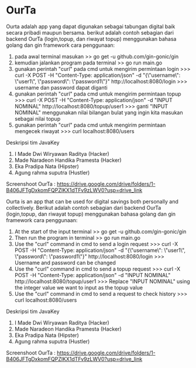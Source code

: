 # OurTa

Ourta adalah app yang dapat digunakan sebagai tabungan digital baik secara pribadi maupun bersama.
berikut adalah contoh sebagian dari backend OurTa (login,topup, dan riwayat topup) menggunakan bahasa golang dan gin framework
cara penggunaan:
1. pada awal terminal masukan >>
   go get -u github.com/gin-gonic/gin
2. kemudian jalankan program pada terminal >>
   go run main.go
3. gunakan perintah "curl" pada cmd untuk mengirim permintaan login >>>
   curl -X POST -H "Content-Type: application/json" -d "{\\"username\\": \\"user1\\", \\"password\\": \\"password1\\"}" http://localhost:8080/login >>>
   username dan password dapat diganti
4. gunakan perintah "curl" pada cmd untuk mengirim permintaan topup >>>
   curl -X POST -H "Content-Type: application/json" -d "INPUT NOMINAL" http://localhost:8080/topup/user1 >>>
   ganti "INPUT NOMINAL" menggunakan nilai bilangan bulat yang ingin kita masukan sebagai nilai topup
5. gunakan perintah "curl" pada cmd untuk mengirim permintaan mengecek riwayat >>>
   curl localhost:8080/users

Deskripsi tim JavaKey
1. I Made Dwi Wiryawan Raditya      (Hacker)
2. Made Naradeon Handika Pramesta   (Hacker)
3. Eka Pradipa Nata                 (Hipster)
4. Agung rahma suputra              (Hustler)

Screenshoot OurTa : 
https://drive.google.com/drive/folders/1-B406JFTgDxkomFQPZlKX1dTFv9zLWV0?usp=drive_link


Ourta is an app that can be used for digital savings both personally and collectively.
Berikut adalah contoh sebagian dari backend OurTa (login,topup, dan riwayat topup) menggunakan bahasa golang dan gin framework
cara penggunaan:
1. At the start of the input terminal >>
   go get -u github.com/gin-gonic/gin
2. Then run the program in terminal >>
   go run main.go
3. Use the "curl" command in cmd to send a login request >>>
   curl -X POST -H "Content-Type: application/json" -d "{\\"username\\": \\"user1\\", \\"password\\": \\"password1\\"}" http://localhost:8080/login >>>
   Username and password can be changed
4. Use the "curl" command in cmd to send a topup request >>>
   curl -X POST -H "Content-Type: application/json" -d "INPUT NOMINAL" http://localhost:8080/topup/user1 >>>
   Replace "INPUT NOMINAL" using the integer value we want to input as the topup value
5. Use the "curl" command in cmd to send a request to check history >>>
   curl localhost:8080/users

Deskripsi tim JavaKey
1. I Made Dwi Wiryawan Raditya      (Hacker)
2. Made Naradeon Handika Pramesta   (Hacker)
3. Eka Pradipa Nata                 (Hipster)
4. Agung rahma suputra              (Hustler)

Screenshoot OurTa : 
https://drive.google.com/drive/folders/1-B406JFTgDxkomFQPZlKX1dTFv9zLWV0?usp=drive_link
